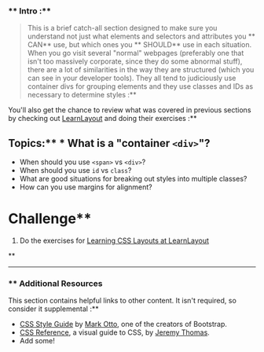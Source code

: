 ### ** Intro :** 
>This is a brief catch-all section designed to make sure you understand not just what elements and selectors and attributes you ** CAN**  use, but which ones you ** SHOULD**  use in each situation.  When you go visit several "normal" webpages (preferably one that isn't too massively corporate, since they do some abnormal stuff), there are a lot of similarities in the way they are structured (which you can see in your developer tools).  They all tend to judiciously use container divs for grouping elements and they use classes and IDs as necessary to determine styles :**

You'll also get the chance to review what was covered in previous sections by checking out [LearnLayout](http://www.learnlayout.com) and doing their exercises :**

## Topics:** * What is a "container `<div>`"?
* When should you use `<span>` vs `<div>`?
* When should you use `id` vs `class`?
* What are good situations for breaking out styles into multiple classes?
* How can you use margins for alignment?
# Challenge** <div class="lesson-content__panel" markdown="1">
1. Do the exercises for [Learning CSS Layouts at LearnLayout](http://learnlayout.com/)
</div>** 

---


### ** Additional Resources
This section contains helpful links to other content. It isn't required, so consider it supplemental :**



* [CSS Style Guide](http://codeguide.co/#css) by [Mark Otto](https://github.com/mdo), one of the creators of Bootstrap.
* [CSS Reference](http://cssreference.io/), a visual guide to CSS, by [Jeremy Thomas](https://github.com/jgthms).
* Add some!

